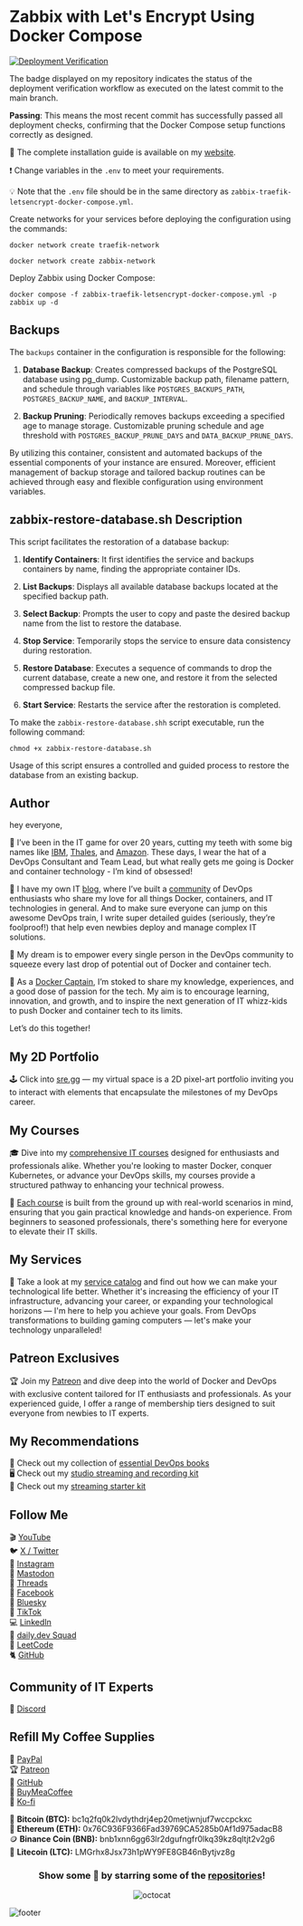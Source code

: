 # Zabbix with Let's Encrypt Using Docker Compose

[![Deployment Verification](https://github.com/heyvaldemar/zabbix-traefik-letsencrypt-docker-compose/actions/workflows/00-deployment-verification.yml/badge.svg)](https://github.com/heyvaldemar/zabbix-traefik-letsencrypt-docker-compose/actions)

The badge displayed on my repository indicates the status of the deployment verification workflow as executed on the latest commit to the main branch.

**Passing**: This means the most recent commit has successfully passed all deployment checks, confirming that the Docker Compose setup functions correctly as designed.

📙 The complete installation guide is available on my [website](https://www.heyvaldemar.com/install-zabbix-using-docker-compose/).

❗ Change variables in the `.env` to meet your requirements.

💡 Note that the `.env` file should be in the same directory as `zabbix-traefik-letsencrypt-docker-compose.yml`.

Create networks for your services before deploying the configuration using the commands:

`docker network create traefik-network`

`docker network create zabbix-network`

Deploy Zabbix using Docker Compose:

`docker compose -f zabbix-traefik-letsencrypt-docker-compose.yml -p zabbix up -d`

## Backups

The `backups` container in the configuration is responsible for the following:

1. **Database Backup**: Creates compressed backups of the PostgreSQL database using pg_dump.
Customizable backup path, filename pattern, and schedule through variables like `POSTGRES_BACKUPS_PATH`, `POSTGRES_BACKUP_NAME`, and `BACKUP_INTERVAL`.

2. **Backup Pruning**: Periodically removes backups exceeding a specified age to manage storage. Customizable pruning schedule and age threshold with `POSTGRES_BACKUP_PRUNE_DAYS` and `DATA_BACKUP_PRUNE_DAYS`.

By utilizing this container, consistent and automated backups of the essential components of your instance are ensured. Moreover, efficient management of backup storage and tailored backup routines can be achieved through easy and flexible configuration using environment variables.

## zabbix-restore-database.sh Description

This script facilitates the restoration of a database backup:

1. **Identify Containers**: It first identifies the service and backups containers by name, finding the appropriate container IDs.

2. **List Backups**: Displays all available database backups located at the specified backup path.

3. **Select Backup**: Prompts the user to copy and paste the desired backup name from the list to restore the database.

4. **Stop Service**: Temporarily stops the service to ensure data consistency during restoration.

5. **Restore Database**: Executes a sequence of commands to drop the current database, create a new one, and restore it from the selected compressed backup file.

6. **Start Service**: Restarts the service after the restoration is completed.

To make the `zabbix-restore-database.shh` script executable, run the following command:

`chmod +x zabbix-restore-database.sh`

Usage of this script ensures a controlled and guided process to restore the database from an existing backup.

## Author

hey everyone,

💾 I’ve been in the IT game for over 20 years, cutting my teeth with some big names like [IBM](https://www.linkedin.com/in/heyvaldemar/), [Thales](https://www.linkedin.com/in/heyvaldemar/), and [Amazon](https://www.linkedin.com/in/heyvaldemar/). These days, I wear the hat of a DevOps Consultant and Team Lead, but what really gets me going is Docker and container technology - I’m kind of obsessed!

💛 I have my own IT [blog](https://www.heyvaldemar.com/), where I’ve built a [community](https://discord.gg/AJQGCCBcqf) of DevOps enthusiasts who share my love for all things Docker, containers, and IT technologies in general. And to make sure everyone can jump on this awesome DevOps train, I write super detailed guides (seriously, they’re foolproof!) that help even newbies deploy and manage complex IT solutions.

🚀 My dream is to empower every single person in the DevOps community to squeeze every last drop of potential out of Docker and container tech.

🐳 As a [Docker Captain](https://www.docker.com/captains/vladimir-mikhalev/), I’m stoked to share my knowledge, experiences, and a good dose of passion for the tech. My aim is to encourage learning, innovation, and growth, and to inspire the next generation of IT whizz-kids to push Docker and container tech to its limits.

Let’s do this together!

## My 2D Portfolio

🕹️ Click into [sre.gg](https://www.sre.gg/) — my virtual space is a 2D pixel-art portfolio inviting you to interact with elements that encapsulate the milestones of my DevOps career.

## My Courses

🎓 Dive into my [comprehensive IT courses](https://www.heyvaldemar.com/courses/) designed for enthusiasts and professionals alike. Whether you're looking to master Docker, conquer Kubernetes, or advance your DevOps skills, my courses provide a structured pathway to enhancing your technical prowess.

🔑 [Each course](https://www.udemy.com/user/heyvaldemar/) is built from the ground up with real-world scenarios in mind, ensuring that you gain practical knowledge and hands-on experience. From beginners to seasoned professionals, there's something here for everyone to elevate their IT skills.

## My Services

💼 Take a look at my [service catalog](https://www.heyvaldemar.com/services/) and find out how we can make your technological life better. Whether it's increasing the efficiency of your IT infrastructure, advancing your career, or expanding your technological horizons — I'm here to help you achieve your goals. From DevOps transformations to building gaming computers — let's make your technology unparalleled!

## Patreon Exclusives

🏆 Join my [Patreon](https://www.patreon.com/heyvaldemar) and dive deep into the world of Docker and DevOps with exclusive content tailored for IT enthusiasts and professionals. As your experienced guide, I offer a range of membership tiers designed to suit everyone from newbies to IT experts.

## My Recommendations

📕 Check out my collection of [essential DevOps books](https://kit.co/heyvaldemar/essential-devops-books)\
🖥️ Check out my [studio streaming and recording kit](https://kit.co/heyvaldemar/my-studio-streaming-and-recording-kit)\
📡 Check out my [streaming starter kit](https://kit.co/heyvaldemar/streaming-starter-kit)

## Follow Me

🎬 [YouTube](https://www.youtube.com/channel/UCf85kQ0u1sYTTTyKVpxrlyQ?sub_confirmation=1)\
🐦 [X / Twitter](https://twitter.com/heyvaldemar)\
🎨 [Instagram](https://www.instagram.com/heyvaldemar/)\
🐘 [Mastodon](https://mastodon.social/@heyvaldemar)\
🧵 [Threads](https://www.threads.net/@heyvaldemar)\
🎸 [Facebook](https://www.facebook.com/heyvaldemarFB/)\
🧊 [Bluesky](https://bsky.app/profile/heyvaldemar.bsky.social)\
🎥 [TikTok](https://www.tiktok.com/@heyvaldemar)\
💻 [LinkedIn](https://www.linkedin.com/in/heyvaldemar/)\
📣 [daily.dev Squad](https://app.daily.dev/squads/devopscompass)\
🧩 [LeetCode](https://leetcode.com/u/heyvaldemar/)\
🐈 [GitHub](https://github.com/heyvaldemar)

## Community of IT Experts

👾 [Discord](https://discord.gg/AJQGCCBcqf)

## Refill My Coffee Supplies

💖 [PayPal](https://www.paypal.com/paypalme/heyvaldemarCOM)\
🏆 [Patreon](https://www.patreon.com/heyvaldemar)\
💎 [GitHub](https://github.com/sponsors/heyvaldemar)\
🥤 [BuyMeaCoffee](https://www.buymeacoffee.com/heyvaldemar)\
🍪 [Ko-fi](https://ko-fi.com/heyvaldemar)

🌟 **Bitcoin (BTC):** bc1q2fq0k2lvdythdrj4ep20metjwnjuf7wccpckxc\
🔹 **Ethereum (ETH):** 0x76C936F9366Fad39769CA5285b0Af1d975adacB8\
🪙 **Binance Coin (BNB):** bnb1xnn6gg63lr2dgufngfr0lkq39kz8qltjt2v2g6\
💠 **Litecoin (LTC):** LMGrhx8Jsx73h1pWY9FE8GB46nBytjvz8g

<div align="center">

### Show some 💜 by starring some of the [repositories](https://github.com/heyValdemar?tab=repositories)!

![octocat](https://user-images.githubusercontent.com/10498744/210113490-e2fad07f-4488-4da8-a656-b9abbdd8cb26.gif)

</div>

![footer](https://user-images.githubusercontent.com/10498744/210157572-1fca0242-8af2-46a6-bfa3-666ffd40ebde.svg)
